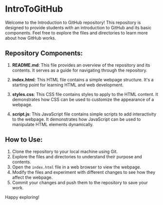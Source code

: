 # IntroToGitHub

Welcome to the Introduction to GitHub repository! This repository is designed to provide students with an introduction to GitHub and its basic components. Feel free to explore the files and directories to learn more about how GitHub works.

## Repository Components:

1. **README.md**: This file provides an overview of the repository and its contents. It serves as a guide for navigating through the repository.

2. **index.html**: This HTML file contains a simple webpage structure. It's a starting point for learning HTML and web development.

3. **styles.css**: This CSS file contains styles to apply to the HTML content. It demonstrates how CSS can be used to customize the appearance of a webpage.

4. **script.js**: This JavaScript file contains simple scripts to add interactivity to the webpage. It demonstrates how JavaScript can be used to manipulate HTML elements dynamically.

## How to Use:

1. Clone the repository to your local machine using Git.
2. Explore the files and directories to understand their purpose and contents.
3. Open the `index.html` file in a web browser to view the webpage.
4. Modify the files and experiment with different changes to see how they affect the webpage.
5. Commit your changes and push them to the repository to save your work.

Happy exploring!

